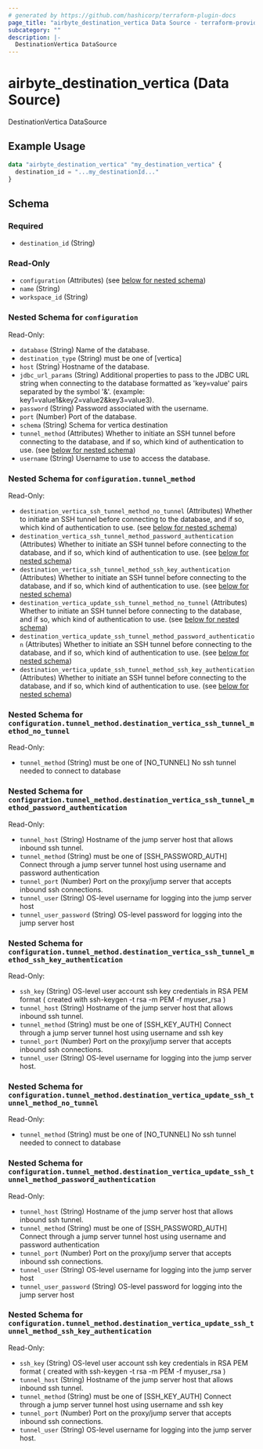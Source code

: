 ```yaml
---
# generated by https://github.com/hashicorp/terraform-plugin-docs
page_title: "airbyte_destination_vertica Data Source - terraform-provider-airbyte"
subcategory: ""
description: |-
  DestinationVertica DataSource
---
```


# airbyte_destination_vertica (Data Source)

DestinationVertica DataSource

## Example Usage

```terraform
data "airbyte_destination_vertica" "my_destination_vertica" {
  destination_id = "...my_destinationId..."
}
```

<!-- schema generated by tfplugindocs -->
## Schema

### Required

- `destination_id` (String)

### Read-Only

- `configuration` (Attributes) (see [below for nested schema](#nestedatt--configuration))
- `name` (String)
- `workspace_id` (String)

<a id="nestedatt--configuration"></a>
### Nested Schema for `configuration`

Read-Only:

- `database` (String) Name of the database.
- `destination_type` (String) must be one of [vertica]
- `host` (String) Hostname of the database.
- `jdbc_url_params` (String) Additional properties to pass to the JDBC URL string when connecting to the database formatted as 'key=value' pairs separated by the symbol '&'. (example: key1=value1&key2=value2&key3=value3).
- `password` (String) Password associated with the username.
- `port` (Number) Port of the database.
- `schema` (String) Schema for vertica destination
- `tunnel_method` (Attributes) Whether to initiate an SSH tunnel before connecting to the database, and if so, which kind of authentication to use. (see [below for nested schema](#nestedatt--configuration--tunnel_method))
- `username` (String) Username to use to access the database.

<a id="nestedatt--configuration--tunnel_method"></a>
### Nested Schema for `configuration.tunnel_method`

Read-Only:

- `destination_vertica_ssh_tunnel_method_no_tunnel` (Attributes) Whether to initiate an SSH tunnel before connecting to the database, and if so, which kind of authentication to use. (see [below for nested schema](#nestedatt--configuration--tunnel_method--destination_vertica_ssh_tunnel_method_no_tunnel))
- `destination_vertica_ssh_tunnel_method_password_authentication` (Attributes) Whether to initiate an SSH tunnel before connecting to the database, and if so, which kind of authentication to use. (see [below for nested schema](#nestedatt--configuration--tunnel_method--destination_vertica_ssh_tunnel_method_password_authentication))
- `destination_vertica_ssh_tunnel_method_ssh_key_authentication` (Attributes) Whether to initiate an SSH tunnel before connecting to the database, and if so, which kind of authentication to use. (see [below for nested schema](#nestedatt--configuration--tunnel_method--destination_vertica_ssh_tunnel_method_ssh_key_authentication))
- `destination_vertica_update_ssh_tunnel_method_no_tunnel` (Attributes) Whether to initiate an SSH tunnel before connecting to the database, and if so, which kind of authentication to use. (see [below for nested schema](#nestedatt--configuration--tunnel_method--destination_vertica_update_ssh_tunnel_method_no_tunnel))
- `destination_vertica_update_ssh_tunnel_method_password_authentication` (Attributes) Whether to initiate an SSH tunnel before connecting to the database, and if so, which kind of authentication to use. (see [below for nested schema](#nestedatt--configuration--tunnel_method--destination_vertica_update_ssh_tunnel_method_password_authentication))
- `destination_vertica_update_ssh_tunnel_method_ssh_key_authentication` (Attributes) Whether to initiate an SSH tunnel before connecting to the database, and if so, which kind of authentication to use. (see [below for nested schema](#nestedatt--configuration--tunnel_method--destination_vertica_update_ssh_tunnel_method_ssh_key_authentication))

<a id="nestedatt--configuration--tunnel_method--destination_vertica_ssh_tunnel_method_no_tunnel"></a>
### Nested Schema for `configuration.tunnel_method.destination_vertica_ssh_tunnel_method_no_tunnel`

Read-Only:

- `tunnel_method` (String) must be one of [NO_TUNNEL]
No ssh tunnel needed to connect to database


<a id="nestedatt--configuration--tunnel_method--destination_vertica_ssh_tunnel_method_password_authentication"></a>
### Nested Schema for `configuration.tunnel_method.destination_vertica_ssh_tunnel_method_password_authentication`

Read-Only:

- `tunnel_host` (String) Hostname of the jump server host that allows inbound ssh tunnel.
- `tunnel_method` (String) must be one of [SSH_PASSWORD_AUTH]
Connect through a jump server tunnel host using username and password authentication
- `tunnel_port` (Number) Port on the proxy/jump server that accepts inbound ssh connections.
- `tunnel_user` (String) OS-level username for logging into the jump server host
- `tunnel_user_password` (String) OS-level password for logging into the jump server host


<a id="nestedatt--configuration--tunnel_method--destination_vertica_ssh_tunnel_method_ssh_key_authentication"></a>
### Nested Schema for `configuration.tunnel_method.destination_vertica_ssh_tunnel_method_ssh_key_authentication`

Read-Only:

- `ssh_key` (String) OS-level user account ssh key credentials in RSA PEM format ( created with ssh-keygen -t rsa -m PEM -f myuser_rsa )
- `tunnel_host` (String) Hostname of the jump server host that allows inbound ssh tunnel.
- `tunnel_method` (String) must be one of [SSH_KEY_AUTH]
Connect through a jump server tunnel host using username and ssh key
- `tunnel_port` (Number) Port on the proxy/jump server that accepts inbound ssh connections.
- `tunnel_user` (String) OS-level username for logging into the jump server host.


<a id="nestedatt--configuration--tunnel_method--destination_vertica_update_ssh_tunnel_method_no_tunnel"></a>
### Nested Schema for `configuration.tunnel_method.destination_vertica_update_ssh_tunnel_method_no_tunnel`

Read-Only:

- `tunnel_method` (String) must be one of [NO_TUNNEL]
No ssh tunnel needed to connect to database


<a id="nestedatt--configuration--tunnel_method--destination_vertica_update_ssh_tunnel_method_password_authentication"></a>
### Nested Schema for `configuration.tunnel_method.destination_vertica_update_ssh_tunnel_method_password_authentication`

Read-Only:

- `tunnel_host` (String) Hostname of the jump server host that allows inbound ssh tunnel.
- `tunnel_method` (String) must be one of [SSH_PASSWORD_AUTH]
Connect through a jump server tunnel host using username and password authentication
- `tunnel_port` (Number) Port on the proxy/jump server that accepts inbound ssh connections.
- `tunnel_user` (String) OS-level username for logging into the jump server host
- `tunnel_user_password` (String) OS-level password for logging into the jump server host


<a id="nestedatt--configuration--tunnel_method--destination_vertica_update_ssh_tunnel_method_ssh_key_authentication"></a>
### Nested Schema for `configuration.tunnel_method.destination_vertica_update_ssh_tunnel_method_ssh_key_authentication`

Read-Only:

- `ssh_key` (String) OS-level user account ssh key credentials in RSA PEM format ( created with ssh-keygen -t rsa -m PEM -f myuser_rsa )
- `tunnel_host` (String) Hostname of the jump server host that allows inbound ssh tunnel.
- `tunnel_method` (String) must be one of [SSH_KEY_AUTH]
Connect through a jump server tunnel host using username and ssh key
- `tunnel_port` (Number) Port on the proxy/jump server that accepts inbound ssh connections.
- `tunnel_user` (String) OS-level username for logging into the jump server host.


